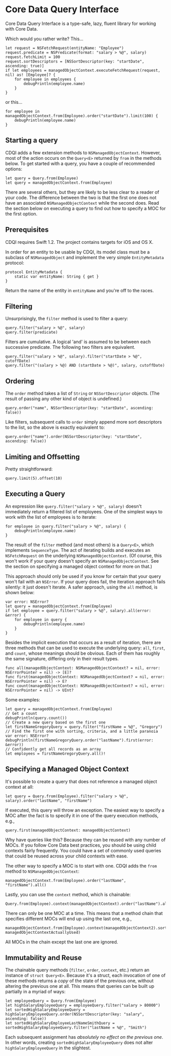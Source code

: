 # Core Data Query Interface

Core Data Query Interface is a type-safe, lazy, fluent library for working with Core Data.

Which would you rather write? This…

    let request = NSFetchRequest(entityName: "Employee")
    request.predicate = NSPredicate(format: "salary > %@", salary)
    request.fetchLimit = 100
    request.sortDescriptors = [NSSortDescriptor(key: "startDate", ascending: true)]
    if let employees = managedObjectContext.executeFetchRequest(request, nil) as! [Employee]? {
        for employee in employees {
            debugPrintln(employee.name)
        }
    }

or this…

    for employee in managedObjectContext.from(Employee).order("startDate").limit(100) {
        debugPrintln(employee.name)
    }

## Starting a query

CDQI adds a few extension methods to `NSManagedObjectContext`. However, most of the action occurs on the `Query<E>` returned by `from` in the methods below. To get started with a query, you have a couple of recommended options:

    let query = Query.from(Employee)
    let query = managedObjectContext.from(Employee)

There are several others, but they are likely to be less clear to a reader of your code. The difference between the two is that the first one does not have an associated `NSManagedObjectContext` while the second does. Read the section below on executing a query to find out how to specify a MOC for the first option.

## Prerequisites

CDQI requires Swift 1.2. The project contains targets for iOS and OS X.

In order for an entity to be usable by CDQI, its model class must be a subclass of `NSManagedObject` and implement the very simple `EntityMetadata` protocol:

    protocol EntityMetadata {
        static var entityName: String { get }
    }

Return the name of the entity in `entityName` and you're off to the races.

## Filtering

Unsurprisingly, the `filter` method is used to filter a query:

    query.filter("salary > %@", salary)
    query.filter(predicate)

Filters are cumulative. A logical 'and' is assumed to be between each successive predicate. The following two filters are equivalent.

    query.filter("salary > %@", salary).filter("startDate > %@", cutoffDate)
    query.filter("(salary > %@) AND (startDate > %@)", salary, cutoffDate)

## Ordering

The `order` method takes a list of `String` or `NSSortDescriptor` objects. (The result of passing any other kind of object is undefined.)

    query.order("name", NSSortDescriptor(key: "startDate", ascending: false))

Like filters, subsequent calls to `order` simply append more sort descriptors to the list, so the above is exactly equivalent to:

    query.order("name").order(NSSortDescriptor(key: "startDate", ascending: false))

## Limiting and Offsetting

Pretty straightforward:

    query.limit(5).offset(10)

## Executing a Query

An expression like `query.filter("salary > %@", salary)` doesn't immediately return a filtered list of employees. One of the simplest ways to work with the list of employees is to iterate:

    for employee in query.filter("salary > %@", salary) {
        debugPrintln(employee.name)
    }

The result of the `filter` method (and most others) is a `Query<E>`, which implements `SequenceType`. The act of iterating builds and executes an `NSFetchRequest` on the underlying `NSManagedObjectContext`. (Of course, this won't work if your query doesn't specify an `NSManagedObjectContext`. See the section on specifying a managed object context for more on that.)

This approach should only be used if you know for certain that your query won't fail with an `NSError`. If your query does fail, the iteration approach fails silently: it just doesn't iterate. A safer approach, using the `all` method, is shown below:

    var error: NSError?
    let query = managedObjectContext.from(Employee)
    if let employee = query.filter("salary > %@", salary).all(error: &error) {
        for employee in query {
            debugPrintln(employee.name)
        }
    }

 Besides the implicit execution that occurs as a result of iteration, there are three methods that can be used to execute the underlying query: `all`, `first`, and `count`, whose meanings should be obvious. Each of them has roughly the same signature, differing only in their result types.

    func all(managedObjectContext: NSManagedObjectContext? = nil, error: NSErrorPointer = nil) -> [E]?
    func first(managedObjectContext: NSManagedObjectContext? = nil, error: NSErrorPointer = nil) -> E?
    func count(managedObjectContext: NSManagedObjectContext? = nil, error: NSErrorPointer = nil) -> UInt?

Some examples:

    let query = managedObjectContext.from(Employee)
    // Get a count
    debugPrintln(query.count())
    // Create a new query based on the first one
    let firstNameGregoryQuery = query.filter("firstName = %@", "Gregory")
    // Find the first one with sorting, criteria, and a little paranoia
    var error: NSError?
    debugPrintln(firstNameGregoryQuery.order("lastName").first(error: &error))
    // Confidently get all records as an array
    let employees = firstNameGregoryQuery.all()!

## Specifying a Managed Object Context

It's possible to create a query that does not reference a managed object context at all:

    let query = Query.from(Employee).filter("salary > %@", salary).order("lastName", "firstName")

If executed, this query will throw an exception. The easiest way to specify a MOC after the fact is to specify it in one of the query execution methods, e.g.,

    query.first(managedObjectContext: managedObjectContext)

Why have queries like this? Because they can be reused with any number of MOCs. If you follow Core Data best practices, you should be using child contexts fairly frequently. You could have a set of commonly used queries that could be reused across your child contexts with ease. 

The other way to specify a MOC is to start with one. CDQI adds the `from` method to `NSManagedObjectContext`:

    managedObjectContext.from(Employee).order("lastName", "firstName").all()

Lastly, you can use the `context` method, which is chainable:

    Query.from(Employee).context(managedObjectContext).order("lastName").all()

There can only be one MOC at a time. This means that a method chain that specifies different MOCs will end up using the last one, e.g.,

    managedObjectContext.from(Employee).context(managedObjectContext2).sort("lastName").first(managedObjectContext: managedObjectContextActuallyUsed)

All MOCs in the chain except the last one are ignored.

## Immutability and Reuse

The chainable query methods (`filter`, `order`, `context`, etc.) return an instance of `struct Query<E>`. Because it's a struct, each invocation of one of these methods returns a _copy_ of the state of the previous one, without altering the previous one at all. This means that queries can be built up partially in a myriad of ways:

    let employeeQuery = Query.from(Employee)
    let highSalaryEmployeeQuery = employeeQuery.filter("salary > 80000")
    let sortedHighSalaryEmployeeQuery = highSalaryEmployeeQuery.order(NSSortDescriptor(key: "salary", ascending: false))
    let sortedHighSalaryEmployeeLastNameSmithQuery = sortedHighSalaryEmployeeQuery.filter("lastName = %@", "Smith")

Each subsequent assignment has _absolutely no effect on the previous one_. In other words, creating `sortedHighSalaryEmployeeQuery` does not alter `highSalaryEmployeeQuery` in the slightest.


